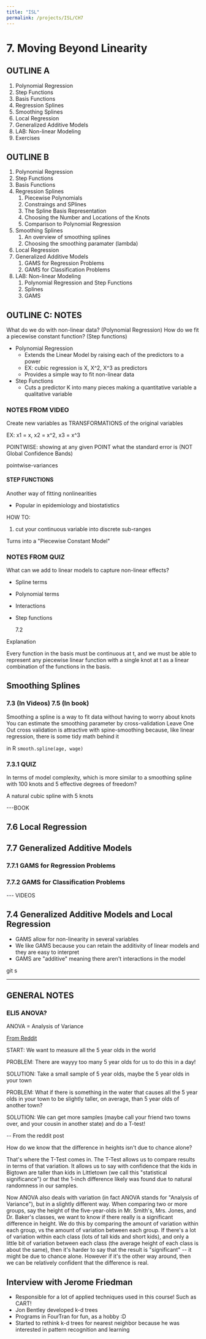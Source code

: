```yaml
---
title: "ISL"
permalink: /projects/ISL/CH7
---
```


# 7. Moving Beyond Linearity

## OUTLINE A

1. Polynomial Regression
2. Step Functions
3. Basis Functions
4. Regression Splines
5. Smoothing Splines
6. Local Regression
7. Generalized Additive Models
8. LAB: Non-linear Modeling
9. Exercises

## OUTLINE B

1. Polynomial Regression
2. Step Functions
3. Basis Functions
4. Regression Splines
   1. Piecewise Polynomials
   2. Constraings and SPlines
   3. The Spline Basis Representation
   4. Choosing the Number and Locations of the Knots
   5. Comparison to Polynomial Regression
5. Smoothing Splines
   1. An overview of smoothing splines
   2. Choosing the smoothing paramater (lambda)
6. Local Regression
7. Generalized Additive Models
   1. GAMS for Regression Problems
   2. GAMS for Classification Problems
8. LAB: Non-linear Modeling
   1. Polynomial Regression and Step Functions
   2. Splines
   3. GAMS

## OUTLINE C: NOTES

What do we do with non-linear data? (Polynomial Regression)
How do we fit a piecewise constant function? (Step functions)

- Polynomial Regression
  - Extends the Linear Model by raising each of the predictors to a power
  - EX: cubic regression is X, X^2, X^3 as predictors
  - Provides a simple way to fit non-linear data
- Step Functions
  - Cuts a predictor K into many pieces making a quantitative variable a qualitative variable

### NOTES FROM VIDEO

Create new variables as TRANSFORMATIONS of the original variables

EX: x1 = x, x2 = x^2, x3 = x^3

POINTWISE: showing at any given POINT what the standard error is
(NOT Global Confidence Bands)

pointwise-variances

#### STEP FUNCTIONS

Another way of fitting nonlinearities

- Popular in epidemiology and biostatistics

HOW TO:

1. cut your continuous variable into discrete sub-ranges

Turns into a "Piecewise Constant Model"

### NOTES FROM QUIZ

What can we add to linear models to capture non-linear effects?

- Spline terms
- Polynomial terms
- Interactions
- Step functions

  7.2

Explanation

Every function in the basis must be continuous at t, and we must be able to represent any piecewise linear function with a single knot at t as a linear combination of the functions in the basis.

## Smoothing Splines

### 7.3 (In Videos) 7.5 (In book)

Smoothing a spline is a way to fit data without having to worry about knots
You can estimate the smoothing parameter by cross-validation
Leave One Out cross validation is attractive with spine-smoothing because, like linear regression, there is some tidy math behind it

in R `smooth.spline(age, wage)`

### 7.3.1 QUIZ

In terms of model complexity, which is more similar to a smoothing spline with 100 knots and 5 effective degrees of freedom?

A natural cubic spline with 5 knots

---BOOK

## 7.6 Local Regression

## 7.7 Generalized Additive Models

### 7.7.1 GAMS for Regression Problems

### 7.7.2 GAMS for Classification Problems

--- VIDEOS

## 7.4 Generalized Additive Models and Local Regression

- GAMS allow for non-linearity in several variables
- We like GAMS because you can retain the additivity of linear models and they are easy to interpret
- GAMS are "additive" meaning there aren't interactions in the model

git s


---
## GENERAL NOTES

### ELI5 ANOVA?

ANOVA = Analysis of Variance 

[From Reddit](https://www.reddit.com/r/explainlikeimfive/comments/16gt7r/eli5_ttest_and_anova/)

START: We want to measure all the 5 year olds in the world

PROBLEM: There are wayyy too many 5 year olds for us to do this in a day!

SOLUTION: Take a small sample of 5 year olds, maybe the 5 year olds in your town

PROBLEM: What if there is something in the water that causes all the 5 year olds in your town to be slightly taller, on average, than 5 year olds of another town?

SOLUTION: We can get more samples (maybe call your friend two towns over, and your cousin in another state)  and do a T-test!

-- From the reddit post

How do we know that the difference in heights isn't due to chance alone?

That's where the T-Test comes in. The T-Test allows us to compare results in terms of that variation. It allows us to say with confidence that the kids in Bigtown are taller than kids in Littletown (we call this "statistical significance") or that the 1-inch difference likely was found due to natural randomness in our samples.

Now ANOVA also deals with variation (in fact ANOVA stands for "Analysis of Variance"), but in a slightly different way. When comparing two or more groups, say the height of the five-year-olds in Mr. Smith's, Mrs. Jones, and Dr. Baker's classes, we want to know if there really is a significant difference in height. We do this by comparing the amount of variation within each group, vs the amount of variation between each group. If there's a lot of variation within each class (lots of tall kids and short kids), and only a little bit of variation between each class (the average height of each class is about the same), then it's harder to say that the result is "significant" -- it might be due to chance alone. However if it's the other way around, then we can be relatively confident that the difference is real.


## Interview with Jerome Friedman

* Responsible for a lot of applied techniques used in this course! Such as CART!
* Jon Bentley developed k-d trees
* Programs in FourTran for fun, as a hobby :D 
* Started to rethink k-d trees for nearest neighbor because he was interested in pattern recognition and learning
